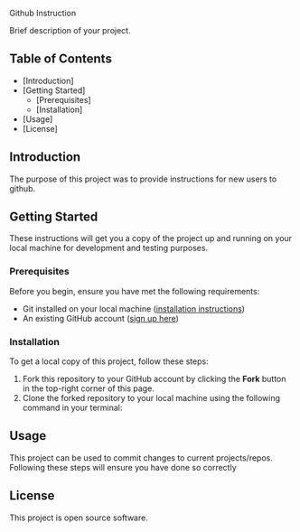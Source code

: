 Github Instruction

Brief description of your project.

## Table of Contents

- [Introduction]
- [Getting Started]
  - [Prerequisites]
  - [Installation]
- [Usage]
- [License]

## Introduction

The purpose of this project was to provide instructions for new users to github.

## Getting Started

These instructions will get you a copy of the project up and running on your local machine for development and testing purposes.

### Prerequisites

Before you begin, ensure you have met the following requirements:

- Git installed on your local machine ([installation instructions](https://git-scm.com/book/en/v2/Getting-Started-Installing-Git))
- An existing GitHub account ([sign up here](https://github.com/join))

### Installation

To get a local copy of this project, follow these steps:

1. Fork this repository to your GitHub account by clicking the **Fork** button in the top-right corner of this page.
2. Clone the forked repository to your local machine using the following command in your terminal:

## Usage

This project can be used to commit changes to current projects/repos.  Following these steps will ensure you have done so correctly

## License

This project is open source software.
